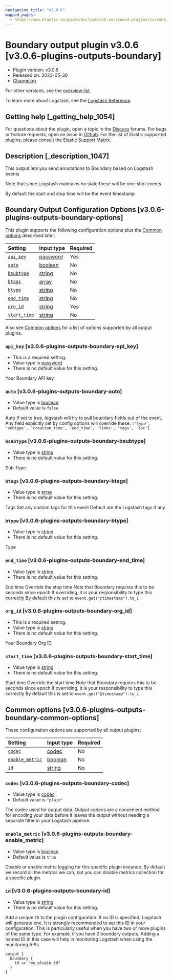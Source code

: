 ```yaml
---
navigation_title: "v3.0.6"
mapped_pages:
  - https://www.elastic.co/guide/en/logstash-versioned-plugins/current/v3.0.6-plugins-outputs-boundary.html
---
```


# Boundary output plugin v3.0.6 [v3.0.6-plugins-outputs-boundary]

* Plugin version: v3.0.6
* Released on: 2023-05-30
* [Changelog](https://github.com/logstash-plugins/logstash-output-boundary/blob/v3.0.6/CHANGELOG.md)

For other versions, see the [overview list](output-boundary-index.md).

To learn more about Logstash, see the [Logstash Reference](https://www.elastic.co/guide/en/logstash/current/index.html).

## Getting help [_getting_help_1054]

For questions about the plugin, open a topic in the [Discuss](http://discuss.elastic.co) forums. For bugs or feature requests, open an issue in [Github](https://github.com/logstash-plugins/logstash-output-boundary). For the list of Elastic supported plugins, please consult the [Elastic Support Matrix](https://www.elastic.co/support/matrix#matrix_logstash_plugins).

## Description [_description_1047]

This output lets you send annotations to Boundary based on Logstash events

Note that since Logstash maintains no state these will be one-shot events

By default the start and stop time will be the event timestamp

## Boundary Output Configuration Options [v3.0.6-plugins-outputs-boundary-options]

This plugin supports the following configuration options plus the [Common options](v3-0-6-plugins-outputs-boundary.md#v3.0.6-plugins-outputs-boundary-common-options) described later.

| Setting | Input type | Required |
| :- | :- | :- |
| [`api_key`](v3-0-6-plugins-outputs-boundary.md#v3.0.6-plugins-outputs-boundary-api_key) | [password](/lsr/value-types.md#password) | Yes |
| [`auto`](v3-0-6-plugins-outputs-boundary.md#v3.0.6-plugins-outputs-boundary-auto) | [boolean](/lsr/value-types.md#boolean) | No |
| [`bsubtype`](v3-0-6-plugins-outputs-boundary.md#v3.0.6-plugins-outputs-boundary-bsubtype) | [string](/lsr/value-types.md#string) | No |
| [`btags`](v3-0-6-plugins-outputs-boundary.md#v3.0.6-plugins-outputs-boundary-btags) | [array](/lsr/value-types.md#array) | No |
| [`btype`](v3-0-6-plugins-outputs-boundary.md#v3.0.6-plugins-outputs-boundary-btype) | [string](/lsr/value-types.md#string) | No |
| [`end_time`](v3-0-6-plugins-outputs-boundary.md#v3.0.6-plugins-outputs-boundary-end_time) | [string](/lsr/value-types.md#string) | No |
| [`org_id`](v3-0-6-plugins-outputs-boundary.md#v3.0.6-plugins-outputs-boundary-org_id) | [string](/lsr/value-types.md#string) | Yes |
| [`start_time`](v3-0-6-plugins-outputs-boundary.md#v3.0.6-plugins-outputs-boundary-start_time) | [string](/lsr/value-types.md#string) | No |

Also see [Common options](v3-0-6-plugins-outputs-boundary.md#v3.0.6-plugins-outputs-boundary-common-options) for a list of options supported by all output plugins.

### `api_key` [v3.0.6-plugins-outputs-boundary-api_key]

* This is a required setting.
* Value type is [password](/lsr/value-types.md#password)
* There is no default value for this setting.

Your Boundary API key

### `auto` [v3.0.6-plugins-outputs-boundary-auto]

* Value type is [boolean](/lsr/value-types.md#boolean)
* Default value is `false`

Auto If set to true, logstash will try to pull boundary fields out of the event. Any field explicitly set by config options will override these. `['type', 'subtype', 'creation_time', 'end_time', 'links', 'tags', 'loc']`

### `bsubtype` [v3.0.6-plugins-outputs-boundary-bsubtype]

* Value type is [string](/lsr/value-types.md#string)
* There is no default value for this setting.

Sub-Type

### `btags` [v3.0.6-plugins-outputs-boundary-btags]

* Value type is [array](/lsr/value-types.md#array)
* There is no default value for this setting.

Tags Set any custom tags for this event Default are the Logstash tags if any

### `btype` [v3.0.6-plugins-outputs-boundary-btype]

* Value type is [string](/lsr/value-types.md#string)
* There is no default value for this setting.

Type

### `end_time` [v3.0.6-plugins-outputs-boundary-end_time]

* Value type is [string](/lsr/value-types.md#string)
* There is no default value for this setting.

End time Override the stop time Note that Boundary requires this to be seconds since epoch If overriding, it is your responsibility to type this correctly By default this is set to `event.get("@timestamp").to_i`

### `org_id` [v3.0.6-plugins-outputs-boundary-org_id]

* This is a required setting.
* Value type is [string](/lsr/value-types.md#string)
* There is no default value for this setting.

Your Boundary Org ID

### `start_time` [v3.0.6-plugins-outputs-boundary-start_time]

* Value type is [string](/lsr/value-types.md#string)
* There is no default value for this setting.

Start time Override the start time Note that Boundary requires this to be seconds since epoch If overriding, it is your responsibility to type this correctly By default this is set to `event.get("@timestamp").to_i`

## Common options [v3.0.6-plugins-outputs-boundary-common-options]

These configuration options are supported by all output plugins:

| Setting | Input type | Required |
| :- | :- | :- |
| [`codec`](v3-0-6-plugins-outputs-boundary.md#v3.0.6-plugins-outputs-boundary-codec) | [codec](/lsr/value-types.md#codec) | No |
| [`enable_metric`](v3-0-6-plugins-outputs-boundary.md#v3.0.6-plugins-outputs-boundary-enable_metric) | [boolean](/lsr/value-types.md#boolean) | No |
| [`id`](v3-0-6-plugins-outputs-boundary.md#v3.0.6-plugins-outputs-boundary-id) | [string](/lsr/value-types.md#string) | No |

### `codec` [v3.0.6-plugins-outputs-boundary-codec]

* Value type is [codec](/lsr/value-types.md#codec)
* Default value is `"plain"`

The codec used for output data. Output codecs are a convenient method for encoding your data before it leaves the output without needing a separate filter in your Logstash pipeline.

### `enable_metric` [v3.0.6-plugins-outputs-boundary-enable_metric]

* Value type is [boolean](/lsr/value-types.md#boolean)
* Default value is `true`

Disable or enable metric logging for this specific plugin instance. By default we record all the metrics we can, but you can disable metrics collection for a specific plugin.

### `id` [v3.0.6-plugins-outputs-boundary-id]

* Value type is [string](/lsr/value-types.md#string)
* There is no default value for this setting.

Add a unique `ID` to the plugin configuration. If no ID is specified, Logstash will generate one. It is strongly recommended to set this ID in your configuration. This is particularly useful when you have two or more plugins of the same type. For example, if you have 2 boundary outputs. Adding a named ID in this case will help in monitoring Logstash when using the monitoring APIs.

```
output {
  boundary {
    id => "my_plugin_id"
  }
}
```

